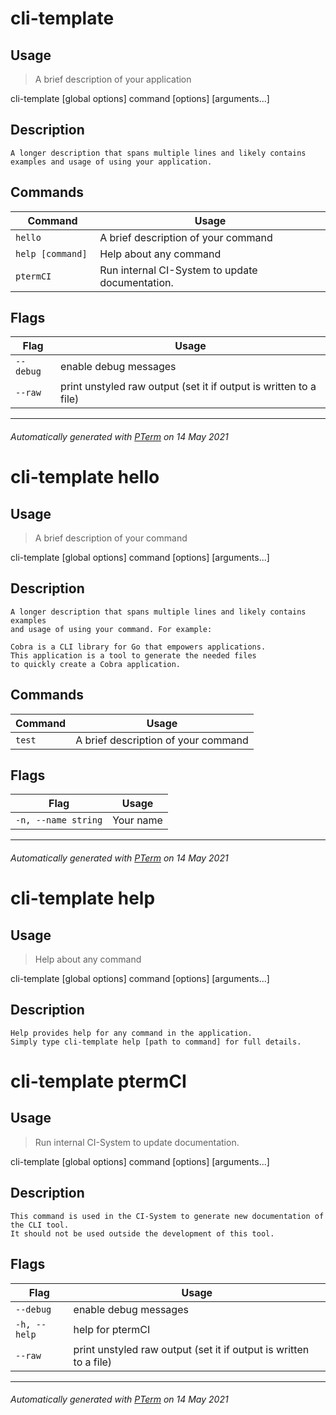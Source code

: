 # cli-template

## Usage
> A brief description of your application

cli-template [global options] command [options] [arguments...]

## Description

```
A longer description that spans multiple lines and likely contains
examples and usage of using your application.
```

## Commands
|Command|Usage|
|-------|-----|
|`hello `|A brief description of your command|
|`help [command] `|Help about any command|
|`ptermCI `|Run internal CI-System to update documentation.|

## Flags
|Flag|Usage|
|----|-----|
|`--debug`|enable debug messages|
|`--raw`|print unstyled raw output (set it if output is written to a file)|
---

###### Automatically generated with [PTerm](https://github.com/pterm/cli-template) on 14 May 2021


# cli-template hello

## Usage
> A brief description of your command

cli-template [global options] command [options] [arguments...]

## Description

```
A longer description that spans multiple lines and likely contains examples
and usage of using your command. For example:

Cobra is a CLI library for Go that empowers applications.
This application is a tool to generate the needed files
to quickly create a Cobra application.
```

## Commands
|Command|Usage|
|-------|-----|
|`test `|A brief description of your command|

## Flags
|Flag|Usage|
|----|-----|
|`-n, --name string`|Your name|
---

###### Automatically generated with [PTerm](https://github.com/pterm/cli-template) on 14 May 2021


# cli-template help

## Usage
> Help about any command

cli-template [global options] command [options] [arguments...]

## Description

```
Help provides help for any command in the application.
Simply type cli-template help [path to command] for full details.
```


# cli-template ptermCI

## Usage
> Run internal CI-System to update documentation.

cli-template [global options] command [options] [arguments...]

## Description

```
This command is used in the CI-System to generate new documentation of the CLI tool.
It should not be used outside the development of this tool.
```

## Flags
|Flag|Usage|
|----|-----|
|`--debug`|enable debug messages|
|`-h, --help`|help for ptermCI|
|`--raw`|print unstyled raw output (set it if output is written to a file)|
---

###### Automatically generated with [PTerm](https://github.com/pterm/cli-template) on 14 May 2021
